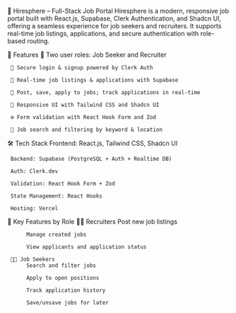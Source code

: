 💼 Hiresphere – Full-Stack Job Portal
Hiresphere is a modern, responsive job portal built with React.js, Supabase, Clerk Authentication, and Shadcn UI, offering a seamless experience for job seekers and recruiters. It supports real-time job listings, applications, and secure authentication with role-based routing.

🚀 Features
     👥 Two user roles: Job Seeker and Recruiter
     
     🔐 Secure login & signup powered by Clerk Auth
     
     📄 Real-time job listings & applications with Supabase
     
     💼 Post, save, apply to jobs; track applications in real-time
     
     📱 Responsive UI with Tailwind CSS and Shadcn UI
     
     ⚙️ Form validation with React Hook Form and Zod
     
     🔎 Job search and filtering by keyword & location

🛠️ Tech Stack
     Frontend: React.js, Tailwind CSS, Shadcn UI
     
     Backend: Supabase (PostgreSQL + Auth + Realtime DB)
     
     Auth: Clerk.dev
     
     Validation: React Hook Form + Zod
     
     State Management: React Hooks
     
     Hosting: Vercel

📂 Key Features by Role
     👨‍💼 Recruiters
          Post new job listings
          
          Manage created jobs
          
          View applicants and application status
     
     👨‍🎓 Job Seekers
          Search and filter jobs
          
          Apply to open positions
          
          Track application history
          
          Save/unsave jobs for later
